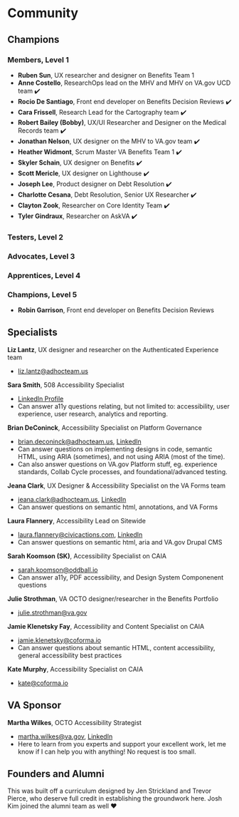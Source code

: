 # Community

## Champions

### Members, Level 1
- **Ruben Sun**, UX researcher and designer on Benefits Team 1
- **Anne Costello**, ResearchOps lead on the MHV and MHV on VA.gov UCD team ✔️
- **Rocio De Santiago**, Front end developer on Benefits Decision Reviews ✔️
- **Cara Frissell**, Research Lead for the Cartography team ✔️
- **Robert Bailey (Bobby)**, UX/UI Researcher and Designer on the Medical Records team ✔️
- **Jonathan Nelson**, UX designer on the MHV to VA.gov team ✔️
- **Heather Widmont**, Scrum Master VA Benefits Team 1 ✔️
- **Skyler Schain**, UX designer on Benefits ✔️
- **Scott Mericle**, UX designer on Lighthouse ✔️
- **Joseph Lee**, Product designer on Debt Resolution ✔️
- **Charlotte Cesana**, Debt Resolution, Senior UX Researcher ✔️
- **Clayton Zook**, Researcher on Core Identity Team ✔️
- **Tyler Gindraux**, Researcher on AskVA ✔️

### Testers, Level 2

### Advocates, Level 3

### Apprentices, Level 4

### Champions, Level 5
- **Robin Garrison**, Front end developer on Benefits Decision Reviews


## Specialists

**Liz Lantz**, UX designer and researcher on the Authenticated Experience team
- liz.lantz@adhocteam.us

**Sara Smith**, 508 Accessibility Specialist
- [LinkedIn Profile](www.linkedin.com/in/sarafantauzzismith)
- Can answer a11y questions relating, but not limited to: accessibility, user experience, user research, analytics and reporting.

**Brian DeConinck**, Accessibility Specialist on Platform Governance
- brian.deconinck@adhocteam.us, [LinkedIn](https://www.linkedin.com/in/bdeconinck/)
- Can answer questions on implementing designs in code, semantic HTML, using ARIA (sometimes), and not using ARIA (most of the time).
- Can also answer questions on VA.gov Platform stuff, eg. experience standards, Collab Cycle processes, and foundational/advanced testing.

**Jeana Clark**, UX Designer & Accessibility Specialist on the VA Forms team
- jeana.clark@adhocteam.us, [LinkedIn](https://www.linkedin.com/in/jeanaclark/)
- Can answer questions on semantic html, annotations, and VA Forms

**Laura Flannery**, Accessibility Lead on Sitewide
- laura.flannery@civicactions.com, [LinkedIn](https://www.linkedin.com/in/lauraflannery/)
- Can answer questions on semantic html, aria and VA.gov Drupal CMS

**Sarah Koomson (SK)**, Accessibility Specialist on CAIA 
- sarah.koomson@oddball.io
- Can answer a11y, PDF accessibility, and Design System Componenent questions

**Julie Strothman**, VA OCTO designer/researcher in the Benefits Portfolio
- julie.strothman@va.gov

**Jamie Klenetsky Fay**, Accessibility and Content Specialist on CAIA
- jamie.klenetsky@coforma.io
- Can answer questions about semantic HTML, content accessibility, general accessibility best practices

 **Kate Murphy**, Accessibility Specialist on CAIA
 - kate@coforma.io

  
## VA Sponsor
**Martha Wilkes**, OCTO Accessibility Strategist
- martha.wilkes@va.gov, [LinkedIn](https://www.linkedin.com/in/marthawilkes/)
- Here to learn from you experts and support your excellent work, let me know if I can help you with anything! No request is too small.

## Founders and Alumni
This was built off a curriculum designed by Jen Strickland and Trevor Pierce, who deserve full credit in establishing the groundwork here. Josh Kim joined the alumni team as well ♥️ 
